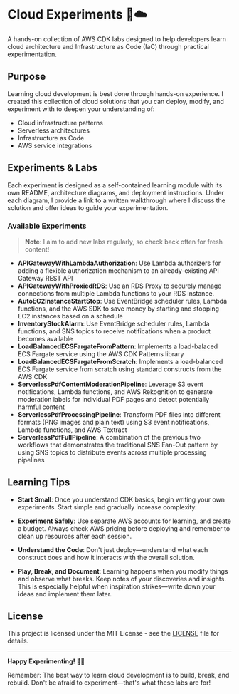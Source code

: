 # Cloud Experiments 🧪☁️

A hands-on collection of AWS CDK labs designed to help developers learn cloud architecture and Infrastructure as Code (IaC) through practical experimentation.

## Purpose

Learning cloud development is best done through hands-on experience. I created this collection of cloud solutions that you can deploy, modify, and experiment with to deepen your understanding of:

- Cloud infrastructure patterns
- Serverless architectures  
- Infrastructure as Code
- AWS service integrations

## Experiments & Labs

Each experiment is designed as a self-contained learning module with its own README, architecture diagrams, and deployment instructions. Under each diagram, I provide a link to a written walkthrough where I discuss the solution and offer ideas to guide your experimentation.

### Available Experiments

> **Note**: I aim to add new labs regularly, so check back often for fresh content!

- **APIGatewayWithLambdaAuthorization**: Use Lambda authorizers for adding a flexible authorization mechanism to an already-existing API Gateway REST API
- **APIGatewayWithProxiedRDS**: Use an RDS Proxy to securely manage connections from multiple Lambda functions to your RDS instance.
- **AutoEC2InstanceStartStop**: Use EventBridge scheduler rules, Lambda functions, and the AWS SDK to save money by starting and stopping EC2 instances based on a schedule
- **InventoryStockAlarm**: Use EventBridge scheduler rules, Lambda functions, and SNS topics to receive notifications when a product becomes available
- **LoadBalancedECSFargateFromPattern**: Implements a load-balaced ECS Fargate service using the AWS CDK Patterns library
- **LoadBalancedECSFargateFromScratch**: Implements a load-balanced ECS Fargate service from scratch using standard constructs from the AWS CDK
- **ServerlessPdfContentModerationPipeline**: Leverage S3 event notifications, Lambda functions, and AWS Rekognition to generate moderation labels for individual PDF pages and detect potentially harmful content
- **ServerlessPdfProcessingPipeline**: Transform PDF files into different formats (PNG images and plain text) using S3 event notifications, Lambda functions, and AWS Textract
- **ServerlessPdfFullPipeline**: A combination of the previous two workflows that demonstrates the traditional SNS Fan-Out pattern by using SNS topics to distribute events across multiple processing pipelines

## Learning Tips

- **Start Small**: Once you understand CDK basics, begin writing your own experiments. Start simple and gradually increase complexity.

- **Experiment Safely**: Use separate AWS accounts for learning, and create a budget. Always check AWS pricing before deploying and remember to clean up resources after each session.

- **Understand the Code**: Don't just deploy—understand what each construct does and how it interacts with the overall solution.

- **Play, Break, and Document**: Learning happens when you modify things and observe what breaks. Keep notes of your discoveries and insights. This is especially helpful when inspiration strikes—write down your ideas and implement them later.


## License

This project is licensed under the MIT License - see the [LICENSE](LICENSE) file for details.

---

**Happy Experimenting! 🚀🧪**

Remember: The best way to learn cloud development is to build, break, and rebuild. Don't be afraid to experiment—that's what these labs are for!